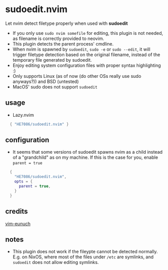 # sudoedit.nvim
Let nvim detect filetype properly when used with **sudoedit**

* If you only use `sudo nvim somefile` for editing, this plugin is not needed, as filename is correctly provided to neovim.
* This plugin detects the parent process' cmdline.
* When nvim is spawned by `sudoedit`, `sudo -e` or `sudo --edit`, it will trigger filetype detection based on the original filename, instead of the temporary file generated by sudoedit.
* Enjoy editing system configuration files with proper syntax highlighting :)
* Only supports Linux (as of now (do other OSs really use sudo anyways?)) and BSD (untested)
* MacOS' sudo does not support `sudoedit`

## usage
* Lazy.nvim
```lua
  { "HE7086/sudoedit.nvim" }
```

## configuration
* It seems that some versions of sudoedit spawns nvim as a child instead of a "grandchild" as on my machine. If this is the case for you, enable `parent = true`
```lua
  {
    "HE7086/sudoedit.nvim",
    opts = {
      parent = true,
    }
  }
```

## credits
[vim-eunuch](https://github.com/tpope/vim-eunuch)

## notes
* This plugin does not work if the fileypte cannot be detected normally. E.g. on NixOS, where most of the files under `/etc` are symlinks, and `sudoedit` does not allow editing symlinks.
